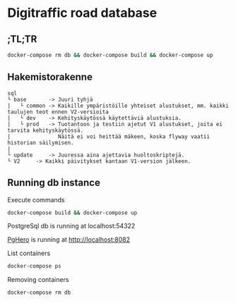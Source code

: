 # Digitraffic road database

## ;TL;TR

````bash
docker-compose rm db && docker-compose build && docker-compose up
````

## Hakemistorakenne

    sql
    └ base       -> Juuri tyhjä
    |   └ common -> Kaikille ympäristöille yhteiset alustukset, mm. kaikki taulujen teot ennen V2-versioita
    |   └ dev    -> Kehityskäytössä käytettäviä alustuksia.
    |   └ prod   -> Tuotantoon ja testiin ajetut V1 alustukset, joita ei tarvita kehityskäytössä. 
    |               Näitä ei voi heittää mäkeen, koska flyway vaatii historian säilymisen.
    |
    └ update     -> Juuressa aina ajettavia huoltoskriptejä.
    └ V2     -> Kaikki päivitykset kantaan V1-version jälkeen.

## Running db instance

Execute commands

````bash
docker-compose build && docker-compose up
````

PostgreSql db is running at localhost:54322

[PgHero](https://github.com/ankane/pghero) is running at [http://localhost:8082](http://localhost:8082)

List containers
``````bash
docker-compose ps
``````

Removing containers
``````bash
docker-compose rm db
``````